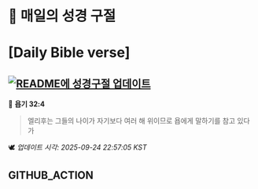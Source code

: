 # 🙏 매일의 성경 구절
# [Daily Bible verse]
## [![README에 성경구절 업데이트](https://github.com/DONGSUKA/first_test/actions/workflows/update-readme-bible.yml/badge.svg)](https://github.com/DONGSUKA/first_test/actions/workflows/update-readme-bible.yml)
<!-- START_BIBLE_VERSE -->
📖 **욥기 32:4**
> 엘리후는 그들의 나이가 자기보다 여러 해 위이므로 욥에게 말하기를 참고 있다가

🕊️ _업데이트 시각: 2025-09-24 22:57:05 KST_
  <!-- END_BIBLE_VERSE -->
## GITHUB_ACTION
